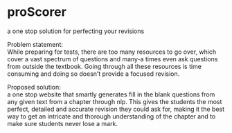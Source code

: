 # proScorer
 a one stop solution for perfecting your revisions
 
Problem statement:<br>
  While preparing for tests, there are too many resources to go over, which cover a vast spectrum of questions and many-a times even ask questions from outside the textbook. Going through all these resources is time consuming and doing so doesn’t provide a focused revision.

Proposed solution: <br>
  a one stop website that smartly generates fill in the blank questions from any given text from a chapter through nlp. This gives the students the most perfect, detailed and accurate revision they could ask for, making it the best way to get an intricate and thorough understanding of the chapter and to make sure students never lose a mark.

